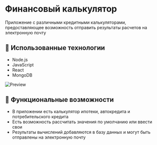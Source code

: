 # Финансовый калькулятор
Приложение с различными кредитными калькуляторами, предоставляющее возможность отправить результаты расчетов на электронную почту

## 🔧 Использованные технологии

- Node.js
- JavaScript
- React
- MongoDB

![Preview](capture_20250329153955145.bmp)

## 🧪 Функциональные возможности
- В приложении есть калькулятор ипотеки, автокредита и потребительского кредита
- Есть возможность рассчитать значения по умолчанию или ввести свои
- Результаты вычислений добавляются в базу данных и могут быть отправлены на электронную почту

